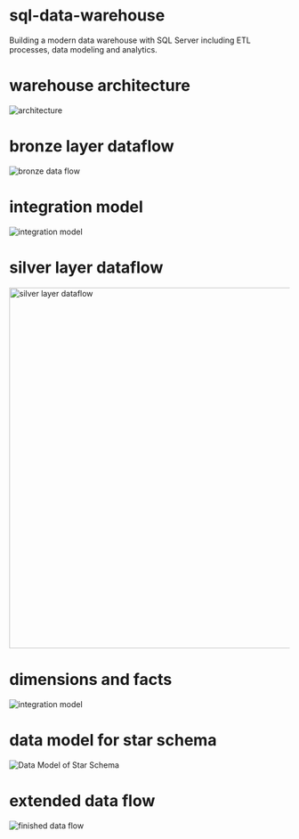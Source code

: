 # sql-data-warehouse

Building a modern data warehouse with SQL Server including ETL processes, data modeling and analytics.

# warehouse architecture

![architecture](https://github.com/user-attachments/assets/3b599539-30fa-48b1-8b7f-54a58b795816)

# bronze layer dataflow

![bronze data flow](https://github.com/user-attachments/assets/d2bc7f45-18d3-4555-b56a-5d567b5b6b94)

# integration model

![integration model](https://github.com/user-attachments/assets/2b868ec5-9e80-4f94-aeb1-a87642035545)

# silver layer dataflow

<img width="724" height="648" alt="silver layer dataflow" src="https://github.com/user-attachments/assets/61d9b2e6-be27-40c2-b1d8-29a5888d5b0a" />

# dimensions and facts

![integration model](https://github.com/user-attachments/assets/56e84fc3-f340-4528-9936-934c8d3f42c5)

# data model for star schema

![Data Model of Star Schema](https://github.com/user-attachments/assets/5fbae7e0-f74a-48f9-97ff-c958fec20fe1)

# extended data flow

![finished data flow](https://github.com/user-attachments/assets/3ca52c8d-4f0a-4e34-8a26-0f215631d580)


